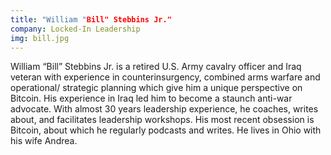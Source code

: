 ```yaml
---
title: "William "Bill" Stebbins Jr."
company: Locked-In Leadership
img: bill.jpg
---
```


William “Bill” Stebbins Jr. is a retired U.S. Army cavalry officer and Iraq veteran with experience in counterinsurgency, combined arms warfare and operational/ strategic planning which give him a unique perspective on Bitcoin. His experience in Iraq led him to become a staunch anti-war advocate. With almost 30 years leadership experience, he coaches, writes about, and facilitates leadership workshops. His most recent obsession is Bitcoin, about which he regularly podcasts and writes. He lives in Ohio with his wife Andrea.
